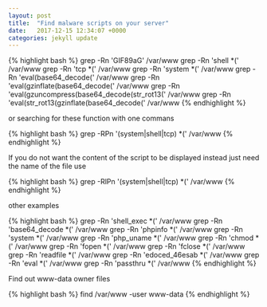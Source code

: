 ```yaml
---
layout: post
title:  "Find malware scripts on your server"
date:   2017-12-15 12:34:07 +0000
categories: jekyll update
---
```

{% highlight bash %}
grep -Rn 'GIF89aG' /var/www
grep -Rn 'shell *(' /var/www
grep -Rn 'tcp *(' /var/www
grep -Rn 'system *(' /var/www
grep -Rn 'eval(base64_decode(' /var/www
grep -Rn 'eval(gzinflate(base64_decode(' /var/www
grep -Rn 'eval(gzuncompress(base64_decode(str_rot13(' /var/www
grep -Rn 'eval(str_rot13(gzinflate(base64_decode(' /var/www
{% endhighlight %}

or searching for these function with one commans

{% highlight bash %}
grep -RPn '(system|shell|tcp) *\(' /var/www
{% endhighlight %}

If you do not want the content of the script to be displayed instead just need the name of the file use

{% highlight bash %}
grep -RlPn '(system|shell|tcp) *\(' /var/www
{% endhighlight %}

other examples

{% highlight bash %}
grep -Rn 'shell_exec *(' /var/www
grep -Rn 'base64_decode *(' /var/www
grep -Rn 'phpinfo *(' /var/www
grep -Rn 'system *(' /var/www
grep -Rn 'php_uname *(' /var/www
grep -Rn 'chmod *(' /var/www
grep -Rn 'fopen *(' /var/www
grep -Rn 'fclose *(' /var/www
grep -Rn 'readfile *(' /var/www
grep -Rn 'edoced_46esab *(' /var/www
grep -Rn 'eval *(' /var/www
grep -Rn 'passthru *(' /var/www
{% endhighlight %}

Find out www-data owner files

{% highlight bash %}
find /var/www -user www-data
{% endhighlight %}
